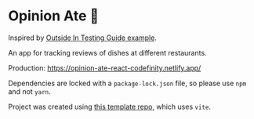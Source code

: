 # Opinion Ate 🥘

Inspired by [Outside In Testing Guide example](https://outsidein.dev/react/#tech-stack).

An app for tracking reviews of dishes at different restaurants.

Production: <https://opinion-ate-react-codefinity.netlify.app/>

Dependencies are locked with a `package-lock.json` file, so please use `npm` and not `yarn`.

Project was created using [this template repo,](https://github.com/manavm1990/react-vite-tailwind) which uses `vite`.
